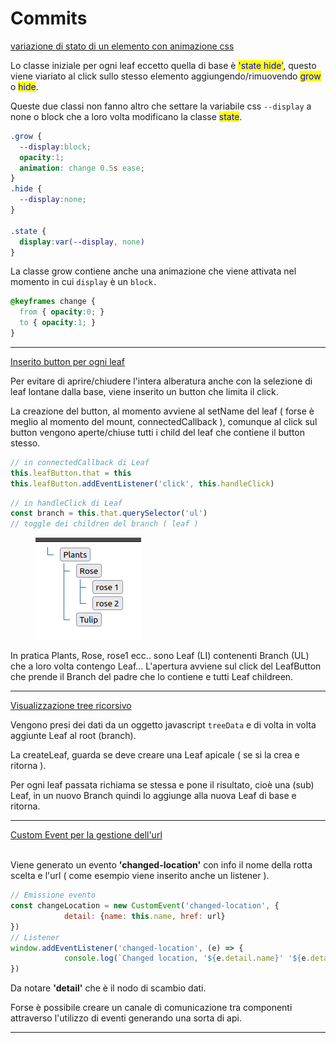# Commits

[variazione di stato di un elemento con animazione css](https://github.com/alegue87/htmlcssjs/commit/38089b4c021c4009a73801d2ff470f6419347974)

Lo classe iniziale per ogni leaf eccetto quella di base è <mark style="color:blue;">'state hide'</mark>, questo viene viariato al click sullo stesso elemento aggiungendo/rimuovendo <mark style="color:blue;">grow</mark> o <mark style="color:blue;">hide</mark>.

Queste due classi non fanno altro che settare la variabile css `--display` a none o block che a loro volta modificano la classe <mark style="color:blue;">state</mark>.

```css
.grow {
  --display:block;
  opacity:1;
  animation: change 0.5s ease;
}
.hide {
  --display:none;
}

.state {
  display:var(--display, none)
}
```

La classe grow contiene anche una animazione che viene attivata nel momento in cui `display` è un `block.`

```css
@keyframes change {
  from { opacity:0; }
  to { opacity:1; } 
}

```

***

[Inserito button per ogni leaf](https://github.com/alegue87/htmlcssjs/commit/4299f64c778aa1405452662d578b2e9106dc46ba)

Per evitare di aprire/chiudere l'intera alberatura anche con la selezione di leaf lontane dalla base, viene inserito un button che limita il click.

La creazione del button, al momento avviene al setName del leaf ( forse è meglio al momento del mount, connectedCallback ), comunque al click sul button vengono aperte/chiuse tutti i child del leaf che contiene il button stesso.

```javascript
// in connectedCallback di Leaf
this.leafButton.that = this
this.leafButton.addEventListener('click', this.handleClick)
```

```javascript
// in handleClick di Leaf
const branch = this.that.querySelector('ul')
// toggle dei children del branch ( leaf )
```

&#x20;

<figure><img src="../.gitbook/assets/Schermata del 2023-09-08 14-56-00.png" alt=""><figcaption></figcaption></figure>

In pratica Plants, Rose, rose1 ecc.. sono Leaf (LI) contenenti Branch (UL) che a loro volta contengo Leaf... L'apertura avviene sul click del LeafButton che prende il Branch del padre che lo contiene e tutti Leaf childreen.



***

[Visualizzazione tree ricorsivo](https://github.com/alegue87/htmlcssjs/commit/0170e7798c825502398c1a9cd16bfd85c8f17ef3)

Vengono presi dei dati da un oggetto javascript `treeData` e di volta in volta aggiunte Leaf al root (branch).

La createLeaf, guarda se deve creare una Leaf apicale ( se si la crea e ritorna ).

Per ogni leaf passata richiama se stessa e pone il risultato, cioè una (sub) Leaf, in un nuovo Branch quindi lo aggiunge alla nuova Leaf di base e ritorna.



***

[Custom Event per la gestione dell'url](https://github.com/alegue87/htmlcssjs/commit/b728f6d9e8f1a173e65704b90a73af9259cad964)

\
Viene generato un evento **'changed-location'** con info il nome della rotta scelta e l'url ( come esempio viene inserito anche un listener ).

```javascript
// Emissione evento
const changeLocation = new CustomEvent('changed-location', { 
            detail: {name: this.name, href: url}
})
// Listener
window.addEventListener('changed-location', (e) => {
            console.log(`Changed location, '${e.detail.name}' '${e.detail.href}'`)
})
```

Da notare **'detail'** che è il nodo di scambio dati.

Forse è possibile creare un canale di comunicazione tra componenti attraverso l'utilizzo di eventi generando una sorta di api.&#x20;



***
